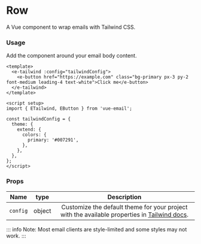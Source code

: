 # Row
A Vue component to wrap emails with Tailwind CSS.

### Usage

Add the component around your email body content.

```vue
<template>
  <e-tailwind :config="tailwindConfig">
    <e-button href="https://example.com" class="bg-primary px-3 py-2 font-medium leading-4 text-white">Click me</e-button>
  </e-tailwind>
</template>

<script setup>
import { ETailwind, EButton } from 'vue-email';

const tailwindConfig = {
  theme: {
    extend: {
      colors: {
        primary: '#007291',
      },
    },
  },
};
</script>
```

### Props

| Name     |  type  |                                                            Description                                                             |
| -------- | :----: | :--------------------------------------------------------------------------------------------------------------------------------: |
| `config` | object | Customize the default theme for your project with the available properties in [Tailwind docs](https://tailwindcss.com/docs/theme). |

::: info
Note: Most email clients are style-limited and some styles may not work.
:::
